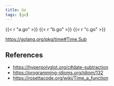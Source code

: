 ```yaml
---
title: Go
tags: [go]
---
```


{{< r "a.go" >}}
{{< r "b.go" >}}
{{< r "c.go" >}}

<https://golang.org/pkg/time#Time.Sub>

## References

- <https://hyperpolyglot.org/c#date-subtraction>
- <https://programming-idioms.org/idiom/132>
- <https://rosettacode.org/wiki/Time_a_function>
